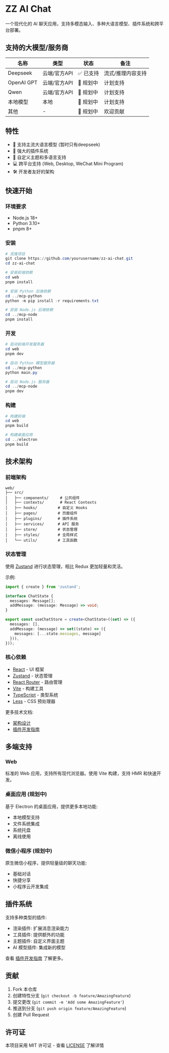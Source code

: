 # ZZ AI Chat

一个现代化的 AI 聊天应用，支持多模态输入、多种大语言模型、插件系统和跨平台部署。

## 支持的大模型/服务商

| 名称         | 类型         | 状态     | 备注                |
| ------------ | ------------ | -------- | ------------------- |
| Deepseek     | 云端/官方API | ✅ 已支持 | 流式/推理内容支持   |
| OpenAI GPT   | 云端/官方API | 🚧 规划中 | 计划支持            |
| Qwen         | 云端/官方API | 🚧 规划中 | 计划支持            |
| 本地模型      | 本地         | 🚧 规划中 | 计划支持            |
| 其他          | -            | 🚧 规划中 | 欢迎贡献            |

## 特性

- 🚀 支持主流大语言模型 (暂时只有deepseek)
- 🔌 强大的插件系统
- 🎨 自定义主题和多语言支持
- 💻 跨平台支持 (Web, Desktop, WeChat Mini Program)
- 🛠 开发者友好的架构

## 快速开始

### 环境要求

- Node.js 18+
- Python 3.10+
- pnpm 8+

### 安装

```powershell
# 克隆项目
git clone https://github.com/yourusername/zz-ai-chat.git
cd zz-ai-chat

# 安装前端依赖
cd web
pnpm install

# 安装 Python 后端依赖
cd ../mcp-python
python -m pip install -r requirements.txt

# 安装 Node.js 后端依赖
cd ../mcp-node
pnpm install
```

### 开发

```powershell
# 启动前端开发服务器
cd web
pnpm dev

# 启动 Python 模型服务器
cd ../mcp-python
python main.py

# 启动 Node.js 服务器
cd ../mcp-node
pnpm dev
```

### 构建

```powershell
# 构建前端
cd web
pnpm build

# 构建桌面应用
cd ../electron
pnpm build
```

## 技术架构

### 前端架构

```
web/
├── src/
│   ├── components/     # 公共组件
│   ├── contexts/       # React Contexts
│   ├── hooks/         # 自定义 Hooks
│   ├── pages/         # 页面组件
│   ├── plugins/       # 插件系统
│   ├── services/      # API 服务
│   ├── store/         # 状态管理
│   ├── styles/        # 全局样式
│   └── utils/         # 工具函数
```

### 状态管理

使用 [Zustand](https://github.com/pmndrs/zustand) 进行状态管理，相比 Redux 更加轻量和灵活。

示例:
```typescript
import { create } from 'zustand';

interface ChatState {
  messages: Message[];
  addMessage: (message: Message) => void;
}

export const useChatStore = create<ChatState>((set) => ({
  messages: [],
  addMessage: (message) => set((state) => ({ 
    messages: [...state.messages, message] 
  })),
}));
```

### 核心依赖

- [React](https://react.dev/) - UI 框架
- [Zustand](https://github.com/pmndrs/zustand) - 状态管理
- [React Router](https://reactrouter.com/) - 路由管理
- [Vite](https://vitejs.dev/) - 构建工具
- [TypeScript](https://www.typescriptlang.org/) - 类型系统
- [Less](https://lesscss.org/) - CSS 预处理器

更多技术文档:
- [架构设计](./docs/architecture.md)
- [插件开发指南](./docs/plugin-development-guide.md)

## 多端支持

### Web

标准的 Web 应用，支持所有现代浏览器。使用 Vite 构建，支持 HMR 和快速开发。

### 桌面应用 (规划中)

基于 Electron 的桌面应用，提供更多本地功能:
- 本地模型支持
- 文件系统集成
- 系统托盘
- 离线使用

### 微信小程序 (规划中)

原生微信小程序，提供轻量级的聊天功能:
- 基础对话
- 快捷分享
- 小程序云开发集成

## 插件系统

支持多种类型的插件:
- 渲染插件: 扩展消息渲染能力
- 工具插件: 提供额外的功能
- 主题插件: 自定义界面主题
- AI 模型插件: 集成新的模型

查看 [插件开发指南](./docs/plugin-development-guide.md) 了解更多。

## 贡献

1. Fork 本仓库
2. 创建特性分支 (`git checkout -b feature/AmazingFeature`)
3. 提交更改 (`git commit -m 'Add some AmazingFeature'`)
4. 推送到分支 (`git push origin feature/AmazingFeature`)
5. 创建 Pull Request

## 许可证

本项目采用 MIT 许可证 - 查看 [LICENSE](./LICENSE) 了解详情